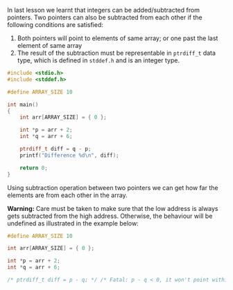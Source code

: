 In last lesson we learnt that integers can be added/subtracted from pointers. Two pointers can also be subtracted from each other if the following conditions are satisfied:

1. Both pointers will point to elements of same array; or one past the last element of same array
2. The result of the subtraction must be representable in `ptrdiff_t` data type, which is defined in `stddef.h` and is an integer type.

```C runnable
#include <stdio.h>
#include <stddef.h>

#define ARRAY_SIZE 10

int main()
{
	int arr[ARRAY_SIZE] = { 0 };

	int *p = arr + 2;
	int *q = arr + 6;

	ptrdiff_t diff = q - p;
	printf("Difference %d\n", diff);

	return 0;
}
```

Using subtraction operation between two pointers we can get how far the elements are from each other in the array.

**Warning:** Care must be taken to make sure that the low address is always gets subtracted from the high address. Otherwise, the behaviour will be undefined as illustrated in the example below:

```C
#define ARRAY_SIZE 10

int arr[ARRAY_SIZE] = { 0 };

int *p = arr + 2;
int *q = arr + 6;

/* ptrdiff_t diff = p - q; */ /* Fatal: p - q < 0, it won't point within arr and the result may not fit in ptrdiff_t */
```
